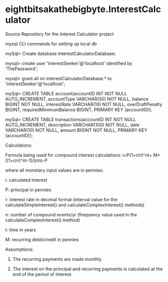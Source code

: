 # eightbitsakathebigbyte.InterestCalculator
Source Repository for the Interest Calculator project

mysql CLI commands for setting up local db

mySql> Create database interestCalculatorDatabase;

mysql> create user 'interestSeeker'@'localhost' identified by 'ThePassword';

mysql> grant all on interestCalculatorDatabase.* to 'interestSeeker'@'localhost';

mySql> CREATE TABLE account(accountID INT NOT NULL AUTO_INCREMENT, accountType VARCHAR(50) NOT NULL, balance BIGINT NOT NULL, interestRate VARCHAR(10) NOT NULL, overDraftPenalty BIGINT, requiredMinimumBalance BIGINT, PRIMARY KEY (accountID));

mySql> CREATE TABLE transactions(accountID INT NOT NULL AUTO_INCREMENT, description VARCHAR(100) NOT NULL, date VARCHAR(10) NOT NULL, amount BIGINT NOT NULL, PRIMARY KEY (accountID));




Calculations:

Formula being used for compound interest calculations:
i=P(1+r/n)^nt+ M*[(1+r/n)^nt-1]/(r/n)-P

where all monetary input values are in pennies:

i: calculated interest

P: principal in pennies

r: interest rate in decimal format (interval value for the calculateSimpleInterest() and calculateComplexInterest() methods)

n: number of compound events/yr (frequency value used in the calculateComplexInterest() method)

t: time in years

M: recurring debit/credit in pennies

Assumptions:

1) The recurring payments are made monthly

2) The interest on the principal and recurring payments is calculated at the end of the period of interest. 
